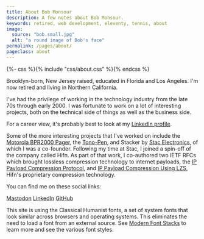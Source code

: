 ```yaml
---
title: About Bob Monsour
description: A few notes about Bob Monsour.
keywords: retired, web development, eleventy, tennis, about
image:
  source: "bob.small.jpg"
  alt: "a round image of Bob's face"
permalink: /pages/about/
pageclass: about
---
```


{%- css %}{% include "css/about.css" %}{% endcss %}

Brooklyn-born, New Jersey raised, educated in Florida and Los Angeles. I'm now retired and living in Northern California.

I've had the privilege of working in the technology industry from the late 70s through early 2000. I was fortunate to work on a lot of interesting projects, both on the technical side of things as well as the business side.

For a career view, it's probably best to look at my [LinkedIn profile](https://www.linkedin.com/in/bobmonsour/).

Some of the more interesting projects that I've worked on include the [Motorola BPR2000 Pager](https://historyexplorer.si.edu/resource/motorola-bpr2000-pager), the [Tono-Pen](https://patents.google.com/patent/US4747296), and Stacker by [Stac Electronics](https://en.wikipedia.org/wiki/Stac_Electronics), of which I was a co-founder. Following my time at Stac, I joined a spin-off of the company called Hifn. As part of that work, I co-authored two IETF RFCs which brought lossless compression technology to internet payloads, the [IP Payload Compression Protocol](https://datatracker.ietf.org/doc/html/rfc2393), and [IP Payload Compression Using LZS](https://datatracker.ietf.org/doc/html/rfc2395), Hifn's proprietary compression technology.

You can find me on these social links:

<a rel="me" href="https://indieweb.social/@bobmonsour">Mastodon</a>
<a rel="me" href="https://www.linkedin.com/in/bobmonsour/">LinkedIn</a>
<a rel="me" href="https://github.com/bobmonsour">GitHub</a>

This site is using the Classical Humanist fonts, a set of system fonts that look similar across browsers and operating systems. This eliminates the need to load a font from an external source. See [Modern Font Stacks](https://modernfontstacks.com/) to learn more and see the various font styles.
